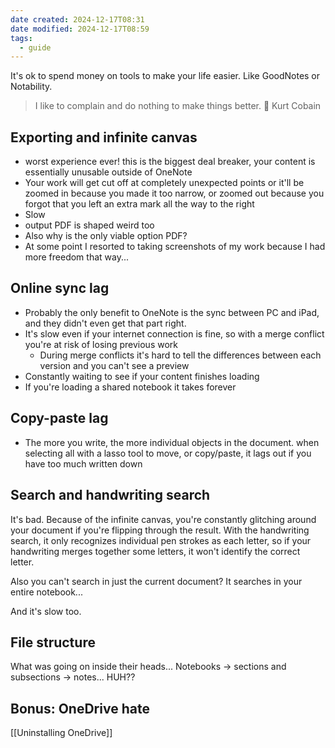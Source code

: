 ```yaml
---
date created: 2024-12-17T08:31
date modified: 2024-12-17T08:59
tags:
  - guide
---
```


It's ok to spend money on tools to make your life easier. Like GoodNotes or Notability.

> I like to complain and do nothing to make things better. 💬 Kurt Cobain

## Exporting and infinite canvas

- worst experience ever! this is the biggest deal breaker, your content is essentially unusable outside of OneNote
- Your work will get cut off at completely unexpected points or it'll be zoomed in because you made it too narrow, or zoomed out because you forgot that you left an extra mark all the way to the right
- Slow
- output PDF is shaped weird too
- Also why is the only viable option PDF?
- At some point I resorted to taking screenshots of my work because I had more freedom that way...

## Online sync lag

- Probably the only benefit to OneNote is the sync between PC and iPad, and they didn't even get that part right. 
- It's slow even if your internet connection is fine, so with a merge conflict you're at risk of losing previous work
	- During merge conflicts it's hard to tell the differences between each version and you can't see a preview
- Constantly waiting to see if your content finishes loading
- If you're loading a shared notebook it takes forever
## Copy-paste lag

- The more you write, the more individual objects in the document. when selecting all with a lasso tool to move, or copy/paste, it lags out if you have too much written down

## Search and handwriting search

It's bad. Because of the infinite canvas, you're constantly glitching around your document if you're flipping through the result. With the handwriting search, it only recognizes individual pen strokes as each letter, so if your handwriting merges together some letters, it won't identify the correct letter.

Also you can't search in just the current document? It searches in your entire notebook...

And it's slow too.

## File structure

What was going on inside their heads... Notebooks -> sections and subsections -> notes... HUH??

## Bonus: OneDrive hate

[[Uninstalling OneDrive]]
